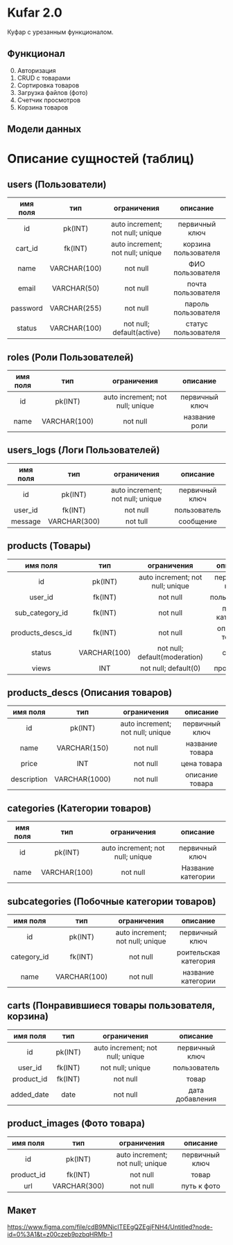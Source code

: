 # Kufar 2.0

Куфар с урезанным функционалом.

## Функционал
0) Авторизация
1) CRUD с товарами
2) Сортировка товаров
3) Загрузка файлов (фото)
4) Счетчик просмотров
5) Корзина товаров

## Модели данных
# Описание сущностей (таблиц)
## users (Пользователи)
|имя поля | тип | ограничения | описание |
|:---:|:---:|:---:|:---:|
| id | pk(INT) | auto increment; not null; unique | первичный ключ |
| cart_id | fk(INT) | auto increment; not null; unique | корзина пользователя |
| name | VARCHAR(100) | not null | ФИО пользователя |
| email | VARCHAR(50) | not null | почта пользователя |
| password | VARCHAR(255) | not null | пароль пользователя |
| status | VARCHAR(100) | not null; default(active) | статус пользователя |


## roles (Роли Пользователей)
|имя поля | тип | ограничения | описание |
|:---:|:---:|:---:|:---:|
| id | pk(INT) | auto increment; not null; unique | первичный ключ |
| name | VARCHAR(100) | not null | название роли |


## users_logs (Логи Пользователей)
|имя поля | тип | ограничения | описание |
|:---:|:---:|:---:|:---:|
| id | pk(INT) | auto increment; not null; unique | первичный ключ |
| user_id | fk(INT) | not null | пользователь |
| message | VARCHAR(300) | not tull | сообщение |


## products (Товары)
|имя поля | тип | ограничения | описание |
|:---:|:---:|:---:|:---:|
| id | pk(INT) | auto increment; not null; unique | первичный ключ |
| user_id | fk(INT) | not null | пользователь |
| sub_category_id | fk(INT) | not null | побоч. категория |
| products_descs_id | fk(INT) | not null | описание товара |
| status | VARCHAR(100) | not null; default(moderation) | статус |
| views | INT | not null; default(0) | просмотры |

## products_descs (Описания товаров)
|имя поля | тип | ограничения | описание |
|:---:|:---:|:---:|:---:|
| id | pk(INT) | auto increment; not null; unique | первичный ключ |
| name | VARCHAR(150) | not null | название товара |
| price | INT | not null | цена товара |
| description | VARCHAR(1000) | not null | описание товара |


## categories (Категории товаров)
|имя поля | тип | ограничения | описание |
|:---:|:---:|:---:|:---:|
| id | pk(INT) | auto increment; not null; unique | первичный ключ |
| name | VARCHAR(100) | not null | Название категории |


## subcategories (Побочные категории товаров)
|имя поля | тип | ограничения | описание |
|:---:|:---:|:---:|:---:|
| id | pk(INT) | auto increment; not null; unique | первичный ключ |
| category_id | fk(INT) | not null | роительская категория |
| name | VARCHAR(100) | not null | название категории |


## carts (Понравившиеся товары пользователя, корзина)
|имя поля | тип | ограничения | описание |
|:---:|:---:|:---:|:---:|
| id | pk(INT) | auto increment; not null; unique | первичный ключ |
| user_id | fk(INT) | not null; unique | пользователь |
| product_id | fk(INT) | not null | товар |
| added_date | date | not null | дата добавления |


## product_images (Фото товара)
|имя поля | тип | ограничения | описание |
|:---:|:---:|:---:|:---:|
| id | pk(INT) | auto increment; not null; unique | первичный ключ |
| product_id | fk(INT) | not null | товар |
| url | VARCHAR(300) | not null | путь к фото |

## Макет
https://www.figma.com/file/cdB9MNicITEEgQZEgjFNH4/Untitled?node-id=0%3A1&t=z00czeb9pzbqHRMb-1